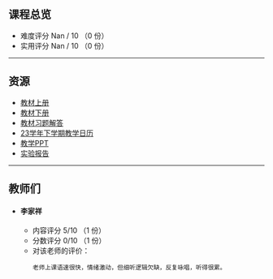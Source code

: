 ## 课程总览  
- 难度评分 Nan / 10 （0 份）  
- 实用评分 Nan / 10 （0 份）  

---

## 资源  
- [教材上册](https://file.uhsea.com/2403/91969db2f45d7e6b23ff63c167d6102aVT.pdf)  
- [教材下册](https://file.uhsea.com/2403/0a1ce9bb31d1f0005ced573662179108F9.pdf)  
- [教材习题解答](https://file.uhsea.com/2403/8a2404faf7fbff75044177d7db0c1a82IM.pdf)
- [23学年下学期教学日历](https://file.uhsea.com/2403/a747a6b4f66cfc305816648bf8fe4825ZL.pdf)
- [教学PPT](https://file.uhsea.com/2403/5ee94e1a23b3640f965bf58c0720d4e44K.zip)
- [实验报告](https://file.uhsea.com/2403/18df950feff3b4f43fc6e8c4a1069eddGE.zip)

---

## 教师们  
- #### 李家祥  
    - 内容评分 5/10 （1 份）  
    - 分数评分 0/10 （1 份）  
    - 对该老师的评价：  
        ```
        老师上课语速很快，情绪激动，但细听逻辑欠缺，反复咏唱，听得很累。
        ```  